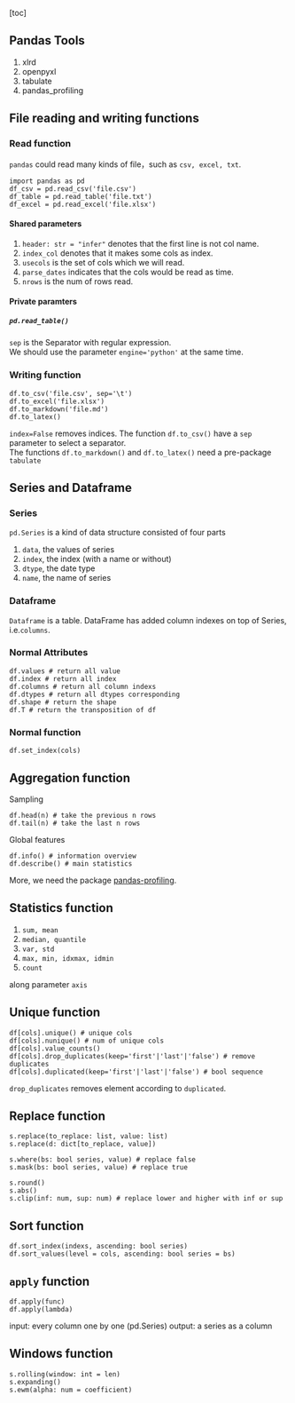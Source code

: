 [toc]
## Pandas Tools
1. xlrd 
2. openpyxl 
3. tabulate 
4. pandas_profiling

## File reading and writing functions
### Read function
`pandas` could read many kinds of file，such as `csv, excel, txt`.
```python3
import pandas as pd
df_csv = pd.read_csv('file.csv')
df_table = pd.read_table('file.txt') 
df_excel = pd.read_excel('file.xlsx')
```
#### Shared parameters
1. `header: str = "infer"` denotes that the first line is not col name.
2. `index_col` denotes that it makes some cols as index.
3. `usecols` is the set of cols which we will read.
4. `parse_dates` indicates that the cols would be read as time.
5. `nrows` is the num of rows read.

#### Private paramters
##### `pd.read_table()`
`sep` is the Separator with regular expression. \
We should use the parameter `engine='python'` at the same time.

### Writing function
```python3
df.to_csv('file.csv', sep='\t')
df.to_excel('file.xlsx')
df.to_markdown('file.md')
df.to_latex()
```
`index=False` removes indices. 
The function `df.to_csv()` have a `sep` parameter to select a separator. \
The functions `df.to_markdown()` and `df.to_latex()` need a pre-package `tabulate` 

## Series and Dataframe
### Series
`pd.Series` is a kind of data structure consisted of four parts
1. `data`, the values of series
2. `index`, the index (with a name or without) 
3. `dtype`, the date type
4. `name`, the name of series

### Dataframe
`Dataframe` is a table.
DataFrame has added column indexes on top of Series, i.e.`columns`.

### Normal Attributes
```python3
df.values # return all value
df.index # return all index
df.columns # return all column indexs
df.dtypes # return all dtypes corresponding 
df.shape # return the shape
df.T # return the transposition of df
```

### Normal function
```python3
df.set_index(cols)
```

## Aggregation function
Sampling
```python3
df.head(n) # take the previous n rows
df.tail(n) # take the last n rows
```
Global features
```python3
df.info() # information overview
df.describe() # main statistics
```
More, we need the package [pandas-profiling](https://pandas-profiling.github.io/pandas-profiling/docs/).

## Statistics function
1. `sum, mean`
2. `median, quantile`
3. `var, std`
4. `max, min, idxmax, idmin`
5. `count`

along parameter `axis`

## Unique function
```python3
df[cols].unique() # unique cols
df[cols].nunique() # num of unique cols
df[cols].value_counts()
df[cols].drop_duplicates(keep='first'|'last'|'false') # remove duplicates
df[cols].duplicated(keep='first'|'last'|'false') # bool sequence
```
`drop_duplicates` removes element according to `duplicated`.

## Replace function
```python3
s.replace(to_replace: list, value: list)
s.replace(d: dict[to_replace, value])

s.where(bs: bool series, value) # replace false
s.mask(bs: bool series, value) # replace true

s.round()
s.abs()
s.clip(inf: num, sup: num) # replace lower and higher with inf or sup
```

## Sort function
```python3
df.sort_index(indexs, ascending: bool series)
df.sort_values(level = cols, ascending: bool series = bs)
```

## `apply` function
```python3
df.apply(func)
df.apply(lambda)
```
input: every column one by one (pd.Series) 
output: a series as a column 

## Windows function
```python3
s.rolling(window: int = len) 
s.expanding()
s.ewm(alpha: num = coefficient)
```

